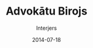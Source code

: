 ---
title: Advokātu Birojs
subtitle: Interjers
layout: default
modal-id: "1"
date: 2014-07-18
img: 
thumbnail: 
alt: image-alt
project-date: 
client: 
category: []
description: Biroja plānojums (103.3 m2 )  paredz darbavietas 4 advokātiem, pārrunu
  / sanāksmju telpu, bibliotēku, kafijas stūrīti, virtuvi / ēdamtelpu, vannasistabu
  un WC.  Zilā un baltā toņa saspēle sienās un mēbelēs, ar košiem akcentiem sēdmēbelēs.
  Interjerā izmantoti augstvērtīgi priekšmeti – biroja stikla galds Tonelli Penrosa,
  Nomon sienas pulkstenis, biroja krēsls, lampas. Interjers ir papildināts arī ar
  uzdāvinātām no ceļojumiem atvestām bildēm un fotogrāfijām, kuras akcentē īpašnieka
  aktīvo dzīves veidu.

---